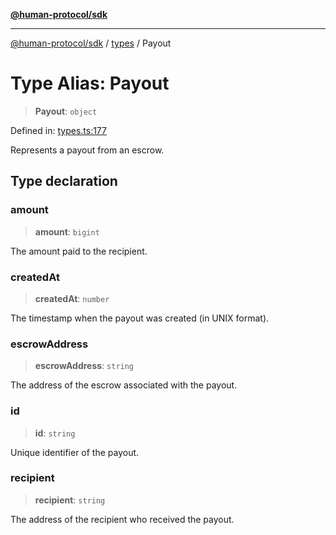 [**@human-protocol/sdk**](../../README.md)

***

[@human-protocol/sdk](../../modules.md) / [types](../README.md) / Payout

# Type Alias: Payout

> **Payout**: `object`

Defined in: [types.ts:177](https://github.com/humanprotocol/human-protocol/blob/d770e8f228f083f5eba0523ebbdff361b3188c3d/packages/sdk/typescript/human-protocol-sdk/src/types.ts#L177)

Represents a payout from an escrow.

## Type declaration

### amount

> **amount**: `bigint`

The amount paid to the recipient.

### createdAt

> **createdAt**: `number`

The timestamp when the payout was created (in UNIX format).

### escrowAddress

> **escrowAddress**: `string`

The address of the escrow associated with the payout.

### id

> **id**: `string`

Unique identifier of the payout.

### recipient

> **recipient**: `string`

The address of the recipient who received the payout.
